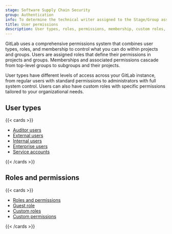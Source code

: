 ```yaml
---
stage: Software Supply Chain Security
group: Authentication
info: To determine the technical writer assigned to the Stage/Group associated with this page, see https://handbook.gitlab.com/handbook/product/ux/technical-writing/#assignments
title: User permissions
description: User types, roles, permissions, membership, custom roles, and access controls.
---
```


GitLab uses a comprehensive permissions system that combines user types, roles, and membership
to control what you can do within projects and groups. Users are assigned roles that define their permissions in
projects and groups.
Memberships and associated permissions cascade from top-level groups to subgroups and their projects.

User types have different levels of access across your GitLab instance, from regular
users with standard permissions to administrators with full system control. Users can also have
custom roles with specific permissions tailored to your organizational needs.

## User types

{{< cards >}}

- [Auditor users](../administration/auditor_users.md)
- [External users](../administration/external_users.md)
- [Internal users](../administration/internal_users.md)
- [Enterprise users](../user/enterprise_user/_index.md)
- [Service accounts](../user/profile/service_accounts.md)

{{< /cards >}}

## Roles and permissions

{{< cards >}}

- [Roles and permissions](../user/permissions.md)
- [Guest role](../administration/guest_users.md)
- [Custom roles](../user/custom_roles/_index.md)
- [Custom permissions](../user/custom_roles/abilities.md)

{{< /cards >}}
